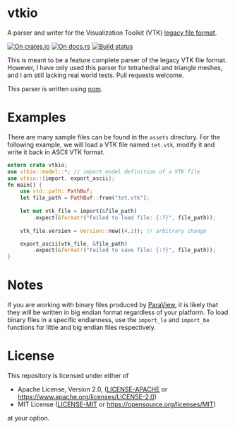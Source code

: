 # vtkio

A parser and writer for the Visualization Toolkit (VTK) [legacy file
format](https://www.vtk.org/wp-content/uploads/2015/04/file-formats.pdf).

[![On crates.io](https://img.shields.io/crates/v/vtkio.svg)](https://crates.io/crates/vtkio)
[![On docs.rs](https://docs.rs/vtkio/badge.svg)](https://docs.rs/vtkio/)
[![Build status](https://travis-ci.org/elrnv/vtkio.svg?branch=master)](https://travis-ci.org/elrnv/vtkio)

This is meant to be a feature complete parser of the legacy VTK file format. However, I have only
used this parser for tetrahedral and triangle meshes, and I am still lacking real world tests. Pull
requests welcome.

This parser is written using [nom](https://github.com/Geal/nom).

# Examples

There are many sample files can be found in the `assets` directory. For the following example, we
will load a VTK file named `tet.vtk`, modify it and write it back in ASCII VTK format.

```rust
extern crate vtkio;
use vtkio::model::*; // import model definition of a VTK file
use vtkio::{import, export_ascii};
fn main() {
    use std::path::PathBuf;
    let file_path = PathBuf::from("tet.vtk");
    
    let mut vtk_file = import(&file_path)
        .expect(&format!("Failed to load file: {:?}", file_path));
    
    vtk_file.version = Version::new((4,2)); // arbitrary change

    export_ascii(vtk_file, &file_path)
        .expect(&format!("Failed to save file: {:?}", file_path));
}
```

# Notes

If you are working with binary files produced by [ParaView](https://www.paraview.org/), it is likely
that they will be written in big endian format regardless of your platform. To load binary files in a
specific endianness, use the `import_le` and `import_be` functions for little and big endian files
respectively.

# License

This repository is licensed under either of

 * Apache License, Version 2.0, ([LICENSE-APACHE](LICENSE-APACHE) or https://www.apache.org/licenses/LICENSE-2.0)
 * MIT License ([LICENSE-MIT](LICENSE-MIT) or https://opensource.org/licenses/MIT)

at your option.
